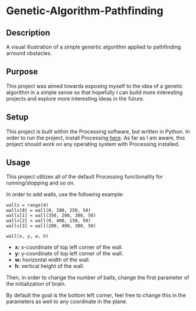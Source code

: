 # Genetic-Algorithm-Pathfinding

## Description

A visual illustration of a simple genertic algorithm applied to pathfinding arround obstacles.  

## Purpose 

This project was aimed towards exposing myself to the idea of a genetic algorithm in a simple sense so that hopefully I can build more interesting projects and explore more interesting ideas in the future. 

## Setup

This project is built within the Processing software, but written in Python. In order to run the project, install Processing [here](https://processing.org/download/). As far as I am aware, this project should work on any operating system with Processing installed.   

## Usage 

This project utilizes all of the default Processing functionality for running/stopping and so on.  

In order to add walls, use the following example:   
```
walls = range(4)
walls[0] = wall(0, 200, 250, 50)
walls[1] = wall(350, 200, 300, 50)
walls[2] = wall(0, 400, 150, 50)
walls[3] = wall(200, 400, 300, 50)
```   

`wall(x, y, w, h)`
- **x:** x-coordinate of top left corner of the wall. 
- **y:** y-coordinate of top left corner of the wall. 
- **w:** horizontal width of the wall. 
- **h:** vertical height of the wall. 

Then, in order to change the number of balls, change the first parameter of the initialization of brain.  

By default the goal is the bottom left corner, feel free to change this in the parameters as well to any coordinate in the plane. 
  
